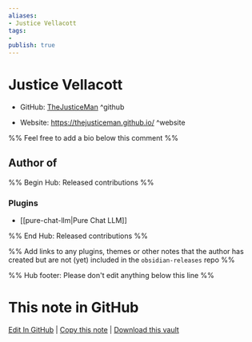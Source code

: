 ```yaml
---
aliases:
- Justice Vellacott
tags:
- 
publish: true
---
```


# Justice Vellacott

- GitHub: [TheJusticeMan](https://github.com/TheJusticeMan/) ^github
<!-- - Discord: `@` ^discord-->
- Website: <https://thejusticeman.github.io/> ^website
<!-- - [[Publish sites|Publish site]]: <https://> ^publish-->

%% Feel free to add a bio below this comment %%


## Author of

%% Begin Hub: Released contributions %%
### Plugins
- [[pure-chat-llm|Pure Chat LLM]]

%% End Hub: Released contributions %%

%% Add links to any plugins, themes or other notes that the author has created but are not (yet) included in the `obsidian-releases` repo %%

<!--
### Unlisted plugins
-->

<!--
### Others
-->

<!--
## Sponsor this author
-->

<!-- - [[GitHub sponsors]]: [Sponsor @TheJusticeMan on GitHub Sponsors](https://github.com/sponsors/TheJusticeMan) ^github-sponsor-->
<!-- - [[Buy me a coffee]]: <https://> ^buy-me-a-coffee-->
<!-- - [[PayPal]]: <https://> ^paypal-->
<!-- - [[Patreon]]: <https://> ^patreon-->

<!--
## Follow this author
-->

<!-- - [[YouTube Channels|On YouTube]]: <https://> ^youtube-->
<!-- - Twitter: <https://> ^twitter-->
<!-- - ... -->

%% Hub footer: Please don't edit anything below this line %%

# This note in GitHub

<span class="git-footer">[Edit In GitHub](https://github.dev/obsidian-community/obsidian-hub/blob/main/01%20-%20Community/People/TheJusticeMan.md "git-hub-edit-note") | [Copy this note](https://raw.githubusercontent.com/obsidian-community/obsidian-hub/main/01%20-%20Community/People/TheJusticeMan.md "git-hub-copy-note") | [Download this vault](https://github.com/obsidian-community/obsidian-hub/archive/refs/heads/main.zip "git-hub-download-vault") </span>
